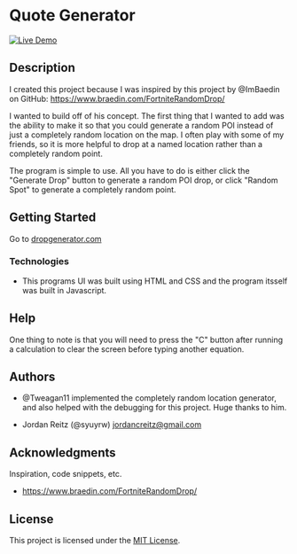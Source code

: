 # Quote Generator

[![Live Demo](https://img.shields.io/badge/Live%20Demo-Drop%20Generator-blue?style=for-the-badge)](https://dropgenerator.com/)

## Description

I created this project because I was inspired by this project by @ImBaedin on GitHub: https://www.braedin.com/FortniteRandomDrop/

I wanted to build off of his concept. The first thing that I wanted to add was the ability to make it so that you could generate a random POI instead of just a completely random location on the map. I often play with some of my friends, so it is more helpful to drop at a named location rather than a completely random point.

The program is simple to use. All you have to do is either click the "Generate Drop" button to generate a random POI drop, or click "Random Spot" to generate a completely random point.

## Getting Started

Go to [dropgenerator.com](https://dropgenerator.com)

### Technologies

-   This programs UI was built using HTML and CSS and the program itsself was built in Javascript.

## Help

One thing to note is that you will need to press the "C" button after running a calculation to clear the screen before typing another equation.

## Authors

- @Tweagan11 implemented the completely random location generator, and also helped with the debugging for this project. Huge thanks to him.

- Jordan Reitz (@syuyrw) jordancreitz@gmail.com

## Acknowledgments

Inspiration, code snippets, etc.

-   https://www.braedin.com/FortniteRandomDrop/

## License

This project is licensed under the [MIT License](LICENSE).
